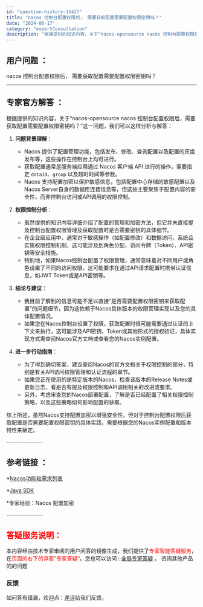 ```yaml
---
id: "question-history-15427"
title: "nacos 控制台配置权限后， 需要获取配置需要配置权限密钥吗？"
date: "2024-06-17"
category: "expertConsultation"
description: "根据提供的知识内容，关于“nacos-opensource nacos 控制台配置权限后，需要获取配置需要配置权限密钥吗？”这一问题，我们可以这样分析与解答：1. **问题背景理解**：   - Nacos 提供了配置管理功能，包括发布、修改、查询配置以及配置的灰度发布等，这些操作在控制台上均可进行"
---
```


## 用户问题 ： 
 nacos 控制台配置权限后， 需要获取配置需要配置权限密钥吗？  

---------------
## 专家官方解答 ：

根据提供的知识内容，关于“nacos-opensource nacos 控制台配置权限后，需要获取配置需要配置权限密钥吗？”这一问题，我们可以这样分析与解答：

1. **问题背景理解**：
   - Nacos 提供了配置管理功能，包括发布、修改、查询配置以及配置的灰度发布等，这些操作在控制台上均可进行。
   - 获取配置通常是服务端应用通过 Nacos 客户端 API 进行的操作，需要指定 `dataId`、`group` 以及超时时间等参数。
   - Nacos 支持配置加密以保护敏感信息，包括配置中心存储的敏感配置以及Nacos Server自身的数据库连接信息等，但这些主要聚焦于配置内容的安全性，而非控制台访问或API调用的权限控制。

2. **权限控制分析**：
   - 虽然提供的知识内容详细介绍了配置的管理和加密方法，但它并未直接提及控制台配置权限管理及获取配置时是否需要密钥的具体细节。
   - 在企业级应用中，通常对于敏感操作（如配置修改）和数据访问，系统会实施权限控制机制，这可能涉及到角色分配、访问令牌（Token）、API密钥等安全措施。
   - 特别地，如果Nacos控制台配置了权限管理，通常意味着对不同用户或角色设置了不同的访问权限，这可能要求在通过API请求配置时携带认证信息，如JWT Token或是API密钥等。

3. **结论与建议**：
   - 我目前了解到的信息可能不足以直接“是否需要配置权限密钥来获取配置”的问题细节，因为这依赖于Nacos具体版本的权限管理实现以及您的具体配置情况。
   - 如果您在Nacos控制台设置了权限，获取配置时很可能需要通过认证的上下文来执行，这可能涉及API密钥、Token或其他形式的授权验证，具体实现方式需查阅Nacos官方文档或查看您的Nacos实例配置。

4. **进一步行动指南**：
   - 为了得到确切答案，建议查阅Nacos的官方文档关于权限控制的部分，特别是有关API访问权限管理和认证流程的章节。
   - 如果您正在使用的是特定版本的Nacos，检查该版本的Release Notes或更新日志，看是否有提及权限控制和API调用相关的改进或要求。
   - 另外，考虑审查您的Nacos部署配置，了解是否已经配置了相关权限控制策略，以及这些策略如何影响配置的获取。

综上所述，虽然Nacos支持配置加密以增强安全性，但对于控制台配置权限后获取配置是否需要配置权限密钥的具体实践，需要根据您的Nacos实例配置和版本特性来确定。


<font color="#949494">---------------</font> 


## 参考链接 ：

*[Nacos功能和需求列表](https://nacos.io/docs/latest/archive/feature-list)
 
 *[Java SDK](https://nacos.io/docs/latest/guide/user/sdk)
 
 *专家经验：Nacos 配置加密 


 <font color="#949494">---------------</font> 
 


## <font color="#FF0000">答疑服务说明：</font> 

本内容经由技术专家审阅的用户问答的镜像生成，我们提供了<font color="#FF0000">专家智能答疑服务</font>，在<font color="#FF0000">页面的右下的浮窗”专家答疑“</font>。您也可以访问 : [全局专家答疑](https://answer.opensource.alibaba.com/docs/intro) 。 咨询其他产品的的问题

### 反馈
如问答有错漏，欢迎点：[差评](https://ai.nacos.io/user/feedbackByEnhancerGradePOJOID?enhancerGradePOJOId=15497)给我们反馈。
